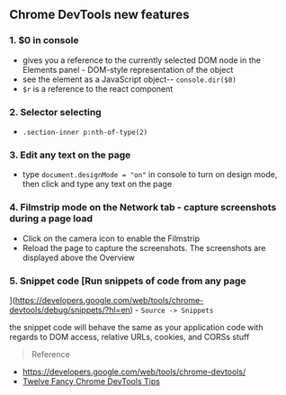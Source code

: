 ## Chrome DevTools new features

### 1. $0 in console

- gives you a reference to the currently selected DOM node in the Elements panel - DOM-style representation of the object
- see the element as a JavaScript object-- `console.dir($0)`
- `$r` is a reference to the react component

### 2. Selector selecting

- `.section-inner p:nth-of-type(2)`

### 3. Edit any text on the page

- type `document.designMode = "on"` in console to turn on design mode, then click and type any text on the page

### 4. Filmstrip mode on the Network tab - capture screenshots during a page load

- Click on the camera icon to enable the Filmstrip
- Reload the page to capture the screenshots. The screenshots are displayed above the Overview

### 5. Snippet code [Run snippets of code from any page
](https://developers.google.com/web/tools/chrome-devtools/debug/snippets/?hl=en) - `Source -> Snippets`

 the snippet code will behave the same as your application code with regards to DOM access, relative URLs, cookies, and CORSs stuff

> Reference

- https://developers.google.com/web/tools/chrome-devtools/
- [Twelve Fancy Chrome DevTools Tips](https://hackernoon.com/twelve-fancy-chrome-devtools-tips-dc1e39d10d9d)
